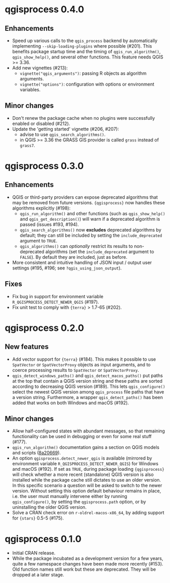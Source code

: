 # qgisprocess 0.4.0

## Enhancements

- Speed up various calls to the `qgis_process` backend by automatically implementing `--skip-loading-plugins` where possible (#201).
This benefits package startup time and the timing of `qgis_run_algorithm()`, `qgis_show_help()`, and several other functions.
This feature needs QGIS >= 3.36.
- Add new vignettes (#213):
  - `vignette("qgis_arguments")`: passing R objects as algorithm arguments.
  - `vignette("options")`: configuration with options or environment variables.

## Minor changes

- Don't renew the package cache when no plugins were successfully enabled or disabled (#212).
- Update the 'getting started' vignette (#206, #207):
  - advise to use `qgis_search_algorithms()`.
  - in QGIS >= 3.36 the GRASS GIS provider is called `grass` instead of `grass7`.

# qgisprocess 0.3.0

## Enhancements

- QGIS or third-party providers can expose deprecated algorithms that may be removed from future versions.
`{qgisprocess}` now handles these algorithms explicitly (#198):
  - `qgis_run_algorithm()` and other functions (such as `qgis_show_help()` and `qgis_get_description()`) will warn if a deprecated algorithm is passed (issues #193, #194).
  - `qgis_search_algorithms()` now **excludes** deprecated algorithms by default; they can still be included by setting the `include_deprecated` argument to `TRUE`.
  - `qgis_algorithms()` can _optionally_ restrict its results to non-deprecated algorithms (set the `include_deprecated` argument to `FALSE`). By default they are included, just as before.
- More consistent and intuitive handling of JSON input / output user settings (#195, #196; see `?qgis_using_json_output`).

## Fixes

- Fix bug in support for environment variable `R_QGISPROCESS_DETECT_NEWER_QGIS` (#197).
- Fix unit test to comply with `{terra}` > 1.7-65 (#202).

# qgisprocess 0.2.0

## New features

- Add vector support for `{terra}` (#184).
This makes it possible to use `SpatVector` or `SpatVectorProxy` objects as input arguments, and to coerce processing results to `SpatVector` or `SpatVectorProxy`.
- `qgis_detect_windows_paths()` and `qgis_detect_macos_paths()` put paths at the top that contain a QGIS version string and these paths are sorted according to decreasing QGIS version (#189).
This lets `qgis_configure()` select the newest QGIS version among `qgis_process` file paths that have a version string.
Furthermore, a wrapper `qgis_detect_paths()` has been added that works on both Windows and macOS (#192).

## Minor changes

- Allow half-configured states with abundant messages, so that remaining functionality can be used in debugging or even for some real stuff (#177).
- `qgis_run_algorithm()` documentation gains a section on QGIS models and scripts ([8a20669](https://github.com/r-spatial/qgisprocess/commit/8a20669ea50b4b9c14194dd864ed119e137732a9)).
- An option `qgisprocess.detect_newer_qgis` is available (mirrored by environment variable `R_QGISPROCESS_DETECT_NEWER_QGIS`) for Windows and macOS (#192).
If set as `TRUE`, during package loading `{qgisprocess}` will check whether a more recent (standalone) QGIS version is also installed while the package cache still dictates to use an older version.
In this specific scenario a question will be asked to switch to the newer version.
Without setting this option default behaviour remains in place, i.e. the user must manually intervene either by running `qgis_configure()`, by setting the `qgisprocess.path` option, or by uninstalling the older QGIS version.
- Solve a CRAN check error on `r-oldrel-macos-x86_64`, by adding support for `{stars}` 0.5-5 (#175).

# qgisprocess 0.1.0

- Initial CRAN release.
- While the package incubated as a development version for a few years, quite a few namespace changes have been made more recently (#153).
Old function names still work but these are deprecated.
They will be dropped at a later stage.
